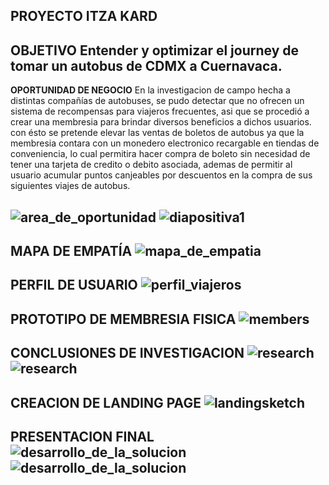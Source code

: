 PROYECTO ITZA KARD
-------------------

**OBJETIVO**
  Entender y optimizar el journey de tomar un autobus de CDMX a Cuernavaca.
  -------------------------------------------------------------------------

**OPORTUNIDAD DE NEGOCIO**
En la investigacion de campo hecha  a distintas compañías de autobuses, se pudo detectar que no ofrecen un sistema de recompensas para viajeros frecuentes, asi que se procedió a crear una membresia para brindar diversos beneficios a dichos usuarios. con ésto se pretende elevar las ventas de boletos de autobus ya que la membresia contara con un monedero electronico recargable en tiendas de conveniencia, lo cual permitira hacer compra de boleto sin necesidad de tener una tarjeta de credito o debito asociada, ademas de permitir al usuario acumular puntos canjeables por descuentos en la compra de sus siguientes viajes de autobus.

![area_de_oportunidad](https://user-images.githubusercontent.com/32877064/37625949-ae042930-2b93-11e8-9b51-b3bdd213e6db.png)
![diapositiva1](https://user-images.githubusercontent.com/32877064/37625962-b6cbe4e0-2b93-11e8-94c0-62f440edac03.JPG)
-----------------------------------------------------------------------------------------------------------------------------------------------------------

**MAPA DE EMPATÍA**
![mapa_de_empatia](https://user-images.githubusercontent.com/32877064/37625978-bc715ab0-2b93-11e8-89ee-de4b1ba8efde.JPG)
-----------------------------------------------------------------------------------------------------------------------------------------------------------

**PERFIL DE USUARIO**
![perfil_viajeros](https://user-images.githubusercontent.com/32877064/37625980-bcaf2426-2b93-11e8-8adc-39658f1e9488.png)
-----------------------------------------------------------------------------------------------------------------------------------------------------------

**PROTOTIPO DE MEMBRESIA FISICA**
![members](https://user-images.githubusercontent.com/32877064/37626000-d566eed6-2b93-11e8-9b2f-4c3d6745a20e.jpeg)
-----------------------------------------------------------------------------------------------------------------------------------------------------------

**CONCLUSIONES DE INVESTIGACION**
![research](https://user-images.githubusercontent.com/32877064/37625992-c5177dca-2b93-11e8-8f5f-aef73286b2ed.JPG)
![research](https://user-images.githubusercontent.com/32877064/37625993-c7b18a30-2b93-11e8-80cd-c4c53eb428fb.png)
-----------------------------------------------------------------------------------------------------------------------------------------------------------

**CREACION DE LANDING PAGE**
![landingsketch](https://user-images.githubusercontent.com/32877064/37625977-bc4a1c66-2b93-11e8-9ee8-fd6afce738d5.jpg)
-----------------------------------------------------------------------------------------------------------------------------------------------------------

**PRESENTACION FINAL**
![desarrollo_de_la_solucion](https://user-images.githubusercontent.com/32877064/37625950-ae1f80d6-2b93-11e8-8ac5-a2b069fd4113.JPG)
![desarrollo_de_la_solucion](https://user-images.githubusercontent.com/32877064/37625951-ae3adfd4-2b93-11e8-95e3-8583f75b5f09.png)
-----------------------------------------------------------------------------------------------------------------------------------------------------------
